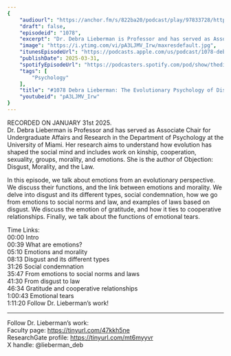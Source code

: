 ```yaml
---
{
	"audiourl": "https://anchor.fm/s/822ba20/podcast/play/97833728/https%3A%2F%2Fd3ctxlq1ktw2nl.cloudfront.net%2Fstaging%2F2025-0-31%2Feb066517-cb49-d6ec-bd5c-aa8158e05f9b.m4a",
	"draft": false,
	"episodeid": "1078",
	"excerpt": "Dr. Debra Lieberman is Professor and has served as Associate Chair for Undergraduate Affairs and Research in the Department of Psychology at the University of Miami. Her research aims to understand how evolution has shaped the social mind and includes work on kinship, cooperation, sexuality, groups, morality, and emotions. She is the author of Objection: Disgust, Morality, and the Law.",
	"image": "https://i.ytimg.com/vi/pA3LJMV_Irw/maxresdefault.jpg",
	"itunesEpisodeUrl": "https://podcasts.apple.com/us/podcast/1078-debra-lieberman-the-evolutionary-psychology/id1451347236?i=1000701620101&uo=4",
	"publishDate": 2025-03-31,
	"spotifyEpisodeUrl": "https://podcasters.spotify.com/pod/show/thedissenter/episodes/1078-Debra-Lieberman-The-Evolutionary-Psychology-of-Disgust--Gratitude--and-Emotional-Tears-e2u85a0",
	"tags": [
		"Psychology"
	],
	"title": "#1078 Debra Lieberman: The Evolutionary Psychology of Disgust, Gratitude, and Emotional Tears",
	"youtubeid": "pA3LJMV_Irw"
}
---
```

RECORDED ON JANUARY 31st 2025.  
Dr. Debra Lieberman is Professor and has served as Associate Chair for Undergraduate Affairs and Research in the Department of Psychology at the University of Miami. Her research aims to understand how evolution has shaped the social mind and includes work on kinship, cooperation, sexuality, groups, morality, and emotions. She is the author of Objection: Disgust, Morality, and the Law.

In this episode, we talk about emotions from an evolutionary perspective. We discuss their functions, and the link between emotions and morality. We delve into disgust and its different types, social condemnation, how we go from emotions to social norms and law, and examples of laws based on disgust. We discuss the emotion of gratitude, and how it ties to cooperative relationships. Finally, we talk about the functions of emotional tears.

Time Links:  
<time>00:00</time> Intro  
<time>00:39</time> What are emotions?  
<time>05:10</time> Emotions and morality  
<time>08:13</time> Disgust and its different types  
<time>31:26</time> Social condemnation  
<time>35:47</time> From emotions to social norms and laws  
<time>41:30</time> From disgust to law  
<time>46:34</time> Gratitude and cooperative relationships  
<time>1:00:43</time> Emotional tears  
<time>1:11:20</time> Follow Dr. Lieberman’s work!

---

Follow Dr. Lieberman’s work:  
Faculty page: https://tinyurl.com/47kkh5ne  
ResearchGate profile: https://tinyurl.com/mt6myyvr  
X handle: @lieberman_deb
